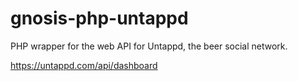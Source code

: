 # gnosis-php-untappd 

PHP wrapper for the web API for Untappd, the beer social network.

https://untappd.com/api/dashboard